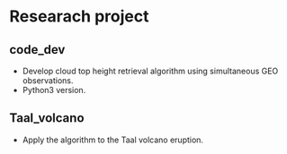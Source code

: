 # Researach project

## code_dev
 - Develop cloud top height retrieval algorithm using simultaneous GEO observations.
 - Python3 version.
 
## Taal_volcano 
 - Apply the algorithm to the Taal volcano eruption.
